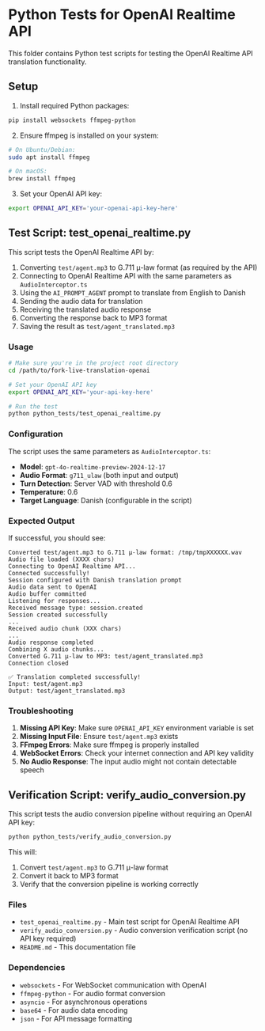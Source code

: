 # Python Tests for OpenAI Realtime API

This folder contains Python test scripts for testing the OpenAI Realtime API translation functionality.

## Setup

1. Install required Python packages:
```bash
pip install websockets ffmpeg-python
```

2. Ensure ffmpeg is installed on your system:
```bash
# On Ubuntu/Debian:
sudo apt install ffmpeg

# On macOS:
brew install ffmpeg
```

3. Set your OpenAI API key:
```bash
export OPENAI_API_KEY='your-openai-api-key-here'
```

## Test Script: test_openai_realtime.py

This script tests the OpenAI Realtime API by:

1. Converting `test/agent.mp3` to G.711 μ-law format (as required by the API)
2. Connecting to OpenAI Realtime API with the same parameters as `AudioInterceptor.ts`
3. Using the `AI_PROMPT_AGENT` prompt to translate from English to Danish
4. Sending the audio data for translation
5. Receiving the translated audio response
6. Converting the response back to MP3 format
7. Saving the result as `test/agent_translated.mp3`

### Usage

```bash
# Make sure you're in the project root directory
cd /path/to/fork-live-translation-openai

# Set your OpenAI API key
export OPENAI_API_KEY='your-api-key-here'

# Run the test
python python_tests/test_openai_realtime.py
```

### Configuration

The script uses the same parameters as `AudioInterceptor.ts`:

- **Model**: `gpt-4o-realtime-preview-2024-12-17`
- **Audio Format**: `g711_ulaw` (both input and output)
- **Turn Detection**: Server VAD with threshold 0.6
- **Temperature**: 0.6
- **Target Language**: Danish (configurable in the script)

### Expected Output

If successful, you should see:
```
Converted test/agent.mp3 to G.711 μ-law format: /tmp/tmpXXXXXX.wav
Audio file loaded (XXXX chars)
Connecting to OpenAI Realtime API...
Connected successfully!
Session configured with Danish translation prompt
Audio data sent to OpenAI
Audio buffer committed
Listening for responses...
Received message type: session.created
Session created successfully
...
Received audio chunk (XXX chars)
...
Audio response completed
Combining X audio chunks...
Converted G.711 μ-law to MP3: test/agent_translated.mp3
Connection closed

✅ Translation completed successfully!
Input: test/agent.mp3
Output: test/agent_translated.mp3
```

### Troubleshooting

1. **Missing API Key**: Make sure `OPENAI_API_KEY` environment variable is set
2. **Missing Input File**: Ensure `test/agent.mp3` exists
3. **FFmpeg Errors**: Make sure ffmpeg is properly installed
4. **WebSocket Errors**: Check your internet connection and API key validity
5. **No Audio Response**: The input audio might not contain detectable speech

## Verification Script: verify_audio_conversion.py

This script tests the audio conversion pipeline without requiring an OpenAI API key:

```bash
python python_tests/verify_audio_conversion.py
```

This will:
1. Convert `test/agent.mp3` to G.711 μ-law format
2. Convert it back to MP3 format
3. Verify that the conversion pipeline is working correctly

### Files

- `test_openai_realtime.py` - Main test script for OpenAI Realtime API
- `verify_audio_conversion.py` - Audio conversion verification script (no API key required)
- `README.md` - This documentation file

### Dependencies

- `websockets` - For WebSocket communication with OpenAI
- `ffmpeg-python` - For audio format conversion
- `asyncio` - For asynchronous operations
- `base64` - For audio data encoding
- `json` - For API message formatting